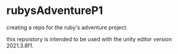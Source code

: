 # rubysAdventureP1
creating a repo for the ruby's adventure project.

this repoistory is intended to be used with the unity editor version 2021.3.8f1.
